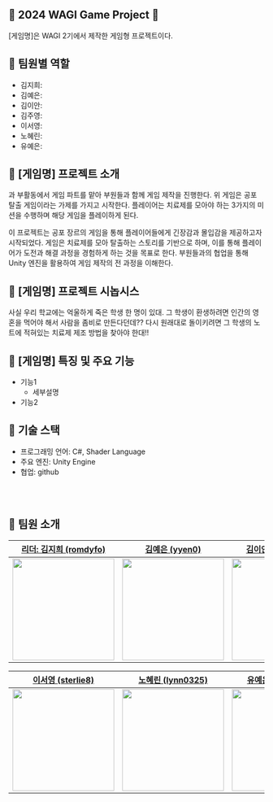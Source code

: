 ## 🧟 2024 WAGI Game Project 🧟

[게임명]은 WAGI 2기에서 제작한 게임형 프로젝트이다.

## 🎯 팀원별 역할

- 김지희:
- 김예은:
- 김이안:
- 김주영:
- 이서영:
- 노혜린:
- 유예은:

## 🌟 [게임명] 프로젝트 소개

과 부활동에서 게임 파트를 맡아 부원들과 함께 게임 제작을 진행한다. 
위 게임은 공포 탈출 게임이라는 가제를 가지고 시작한다. 
플레이어는 치료제를 모아야 하는 3가지의 미션을 수행하며 해당 게임을 플레이하게 된다.

이 프로젝트는 공포 장르의 게임을 통해 플레이어들에게 긴장감과 몰입감을 제공하고자 시작되었다. 게임은 치료제를 모아 탈출하는 스토리를 기반으로 하며, 이를 통해 플레이어가 도전과 해결 과정을 경험하게 하는 것을 목표로 한다. 부원들과의 협업을 통해 Unity 엔진을 활용하여 게임 제작의 전 과정을 이해한다.

## 🌟 [게임명] 프로젝트 시놉시스

사실 우리 학교에는 억울하게 죽은 학생 한 명이 있대. 그 학생이 환생하려면 인간의 영혼을 먹어야 해서 사람을 좀비로 만든다던데?? 다시 원래대로 돌이키려면 그 학생의 노트에 적혀있는 치료제 제조 방법을 찾아야 한대!!

## 🌟 [게임명] 특징 및 주요 기능

- 기능1
    - 세부설명
- 기능2

## 🔧 기술 스택

- 프로그래밍 언어: C#, Shader Language
- 주요 엔진: Unity Engine
- 협업: github

<br><br>

## 👥 팀원 소개

| [리더: 김지희 (romdyfo)](https://github.com/romdyfo) | [김예은 (yyen0)](https://github.com/yyen0) | [김이안 (2anizirong)](https://github.com/2anizirong) | [김주영 (wndud5245)](https://github.com/wndud5245) |
| --- | --- | --- | --- |
| <img src="https://avatars.githubusercontent.com/u/128691958?v=4" width="200"> | <img src="https://avatars.githubusercontent.com/u/152595176?v=4" width="200"> | <img src="https://avatars.githubusercontent.com/u/145183497?v=4" width="200"> | <img src="https://avatars.githubusercontent.com/u/164322408?v=4" width="200"> |

| [이서영 (sterlie8)](https://github.com/sterlie8) | [노혜린 (lynn0325)](https://github.com/lynn0325) | [유예은 (Yeeun102)](https://github.com/Yeeun102) |
| --- | --- | --- |
| <img src="https://avatars.githubusercontent.com/u/87429388?v=4" width="200"> | <img src="https://avatars.githubusercontent.com/u/164450625?v=4" width="200"> | <img src="https://avatars.githubusercontent.com/u/164315574?v=4" width="200"> |
